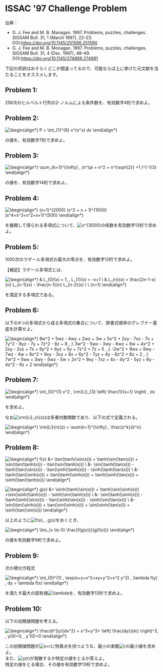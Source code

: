 # ISSAC '97 Challenge Problem

出典：
- G. J. Fee and M. B. Managan. 1997. Problems, puzzles, challenges. SIGSAM Bull. 31, 1 (March 1997), 22–23. DOI:https://doi.org/10.1145/251586.251590
- G. J. Fee and M. B. Monagan. 1997. Problems, puzzles, challenges. SIGSAM Bull. 31, 4 (Dec. 1997), 48–49. DOI:https://doi.org/10.1145/274888.274891

下記の邦訳はおそらくどこか間違ってるので、可能ならば上に挙げた元文献を当たることをオススメします。

## Problem 1:
256次のヒルベルト行列の2-ノルムによる条件数を、有効数字4桁で求めよ。  

## Problem 2:
![\begin{align*}
P = \int_{1}^{6} x^{x^x} dx
\end{align*}](https://render.githubusercontent.com/render/math?math=%5Clarge+%5Cdisplaystyle+%5Cbegin%7Balign%2A%7D%0AP+%3D+%5Cint_%7B1%7D%5E%7B6%7D+x%5E%7Bx%5Ex%7D+dx%0A%5Cend%7Balign%2A%7D)

の値を、有効数字7桁で求めよ。

## Problem 3:
![\begin{align*}
\sum_{k=1}^{\infty} \, (n^\pi + n^2 + n^{\sqrt{2}} +1 )^{-1/3}
\end{align*}](https://render.githubusercontent.com/render/math?math=%5Clarge+%5Cdisplaystyle+%5Cbegin%7Balign%2A%7D%0A%5Csum_%7Bk%3D1%7D%5E%7B%5Cinfty%7D+%5C%2C+%28n%5E%5Cpi+%2B+n%5E2+%2B+n%5E%7B%5Csqrt%7B2%7D%7D+%2B1+%29%5E%7B-1%2F3%7D%0A%5Cend%7Balign%2A%7D)

の値を、有効数字14桁で求めよ。

## Problem 4:
![\begin{align*}
(x+1)^{2000} (x^2 + x + 1)^{1000} (x^4+x^3+x^2+x+1)^{500}
\end{align*}](https://render.githubusercontent.com/render/math?math=%5Clarge+%5Cdisplaystyle+%5Cbegin%7Balign%2A%7D%0A%28x%2B1%29%5E%7B2000%7D+%28x%5E2+%2B+x+%2B+1%29%5E%7B1000%7D+%28x%5E4%2Bx%5E3%2Bx%5E2%2Bx%2B1%29%5E%7B500%7D%0A%5Cend%7Balign%2A%7D)  

を展開して得られる多項式について、![x^{3000}](https://render.githubusercontent.com/render/math?math=%5Clarge+%5Ctextstyle+x%5E%7B3000%7D)の係数を有効数字13桁で求めよ。

## Problem 5:  
1000次のラゲール多項式の最大の零点を、有効数字12桁で求めよ。

【補足】ラゲール多項式とは、

![\begin{align*}
& L_{0}(x) = 1, \, L_{1}(x) = -x+1 \\
& L_{n}(x) = \frac{2n-1-x}{n} L_{n-1}(x) - \frac{n-1}{n} L_{n-2}(x) \ \ (n>1)
\end{align*}](https://render.githubusercontent.com/render/math?math=%5Clarge+%5Cdisplaystyle+%5Cbegin%7Balign%2A%7D%0A%26+L_%7B0%7D%28x%29+%3D+1%2C+%5C%2C+L_%7B1%7D%28x%29+%3D+-x%2B1+%5C%5C%0A%26+L_%7Bn%7D%28x%29+%3D+%5Cfrac%7B2n-1-x%7D%7Bn%7D+L_%7Bn-1%7D%28x%29+-+%5Cfrac%7Bn-1%7D%7Bn%7D+L_%7Bn-2%7D%28x%29+%5C+%5C+%28n%3E1%29%0A%5Cend%7Balign%2A%7D)

を満足する多項式である。

## Problem 6:
以下の4つの多項式から成る多項式の集合について、辞書式順序のグレブナー基底を計算せよ。

![\begin{align*}
8w^2 + 5wz - 4wy + 2wz + 3w + 5x^2 + 2xy - 7xz - 7x + 7y^2 - 8yz - 7y + 7z^2 - 8z + 8 \, ;\\
3w^2 - 5wx - 3wy - 6wz + 9w + 4x^2 + 2xy - 2xz + 7x + 9y^2 + 6yz + 5y + 7z^2 + 7z + 5 \, ;\\
-2w^2 + 9wx + 9wy - 7wz - 4w + 8x^2 + 9xy - 3xz + 8x + 6y^2 - 7yz + 4y - 6z^2 + 8z + 2 \, ;\\
7w^2 + 5wx + 3wy - 5wz - 5w + 2x^2 + 9xy - 7xz + 4x - 4y^2 - 5yz + 6y - 4z^2 - 9z + 2
\end{align*}
](https://render.githubusercontent.com/render/math?math=%5Clarge+%5Cdisplaystyle+%5Cbegin%7Balign%2A%7D%0A8w%5E2+%2B+5wz+-+4wy+%2B+2wz+%2B+3w+%2B+5x%5E2+%2B+2xy+-+7xz+-+7x+%2B+7y%5E2+-+8yz+-+7y+%2B+7z%5E2+-+8z+%2B+8+%5C%2C+%3B%5C%5C%0A3w%5E2+-+5wx+-+3wy+-+6wz+%2B+9w+%2B+4x%5E2+%2B+2xy+-+2xz+%2B+7x+%2B+9y%5E2+%2B+6yz+%2B+5y+%2B+7z%5E2+%2B+7z+%2B+5+%5C%2C+%3B%5C%5C%0A-2w%5E2+%2B+9wx+%2B+9wy+-+7wz+-+4w+%2B+8x%5E2+%2B+9xy+-+3xz+%2B+8x+%2B+6y%5E2+-+7yz+%2B+4y+-+6z%5E2+%2B+8z+%2B+2+%5C%2C+%3B%5C%5C%0A7w%5E2+%2B+5wx+%2B+3wy+-+5wz+-+5w+%2B+2x%5E2+%2B+9xy+-+7xz+%2B+4x+-+4y%5E2+-+5yz+%2B+6y+-+4z%5E2+-+9z+%2B+2%0A%5Cend%7Balign%2A%7D%0A)

## Problem 7:
![\begin{align*}
\int_{0}^{1} x^2 \, \rm{Li}_{3} \left( \frac{1}{x+1} \right) \, dx
\end{align*}](https://render.githubusercontent.com/render/math?math=%5Clarge+%5Cdisplaystyle+%5Cbegin%7Balign%2A%7D%0A%5Cint_%7B0%7D%5E%7B1%7D+x%5E2+%5C%2C+%5Crm%7BLi%7D_%7B3%7D+%5Cleft%28+%5Cfrac%7B1%7D%7Bx%2B1%7D+%5Cright%29+%5C%2C+dx%0A%5Cend%7Balign%2A%7D)

を求めよ。

なお![\rm{Li}_{n}(z)](https://render.githubusercontent.com/render/math?math=%5Clarge+%5Ctextstyle+%5Crm%7BLi%7D_%7Bn%7D%28z%29)は多重対数関数であり、以下の式で定義される。

![\begin{align*}
\rm{Li}_{n}(z) = \sum_{k=1}^{\infty} \, \frac{z^k}{k^n}
\end{align*}](https://render.githubusercontent.com/render/math?math=%5Clarge+%5Cdisplaystyle+%5Cbegin%7Balign%2A%7D%0A%5Crm%7BLi%7D_%7Bn%7D%28z%29+%3D+%5Csum_%7Bk%3D1%7D%5E%7B%5Cinfty%7D+%5C%2C+%5Cfrac%7Bz%5Ek%7D%7Bk%5En%7D%0A%5Cend%7Balign%2A%7D)

## Problem 8:
![\begin{align*}
f(x) &=  \tan(\tanh(\sin(x))) + \tanh(\sin(\tan(x))) + \sin(\tan(\tanh(x))) - \tan(\sin(\tanh(x))) \\
&- \sin(\tanh(\tan(x))) - \tanh(\tan(\sin(x))) - \tan(\sinh(\tanh(x))) - \sinh(\tanh(\tan(x))) \\
&- \tanh(\tan(\sinh(x))) + \tan(\tanh(\sinh(x))) + \tanh(\sinh(\tan(x))) + \sinh(\tan(\tanh(x)))
\end{align*}](https://render.githubusercontent.com/render/math?math=%5Clarge+%5Cdisplaystyle+%5Cbegin%7Balign%2A%7D%0Af%28x%29+%26%3D++%5Ctan%28%5Ctanh%28%5Csin%28x%29%29%29+%2B+%5Ctanh%28%5Csin%28%5Ctan%28x%29%29%29+%2B+%5Csin%28%5Ctan%28%5Ctanh%28x%29%29%29+-+%5Ctan%28%5Csin%28%5Ctanh%28x%29%29%29+%5C%5C%0A%26-+%5Csin%28%5Ctanh%28%5Ctan%28x%29%29%29+-+%5Ctanh%28%5Ctan%28%5Csin%28x%29%29%29+-+%5Ctan%28%5Csinh%28%5Ctanh%28x%29%29%29+-+%5Csinh%28%5Ctanh%28%5Ctan%28x%29%29%29+%5C%5C%0A%26-+%5Ctanh%28%5Ctan%28%5Csinh%28x%29%29%29+%2B+%5Ctan%28%5Ctanh%28%5Csinh%28x%29%29%29+%2B+%5Ctanh%28%5Csinh%28%5Ctan%28x%29%29%29+%2B+%5Csinh%28%5Ctan%28%5Ctanh%28x%29%29%29%0A%5Cend%7Balign%2A%7D)

![\begin{align*}
g(x) &= \sinh(\tanh(\sin(x))) + \tanh(\sin(\sinh(x))) +\sin(\sinh(\tanh(x))) - \sinh(\sin(\tanh(x))) \\
&- \sin(\tanh(\sinh(x))) - \tanh(\sinh(\sin(x))) - \tan(\sinh(\sin(x))) - \sinh(\sin(\tan(x))) \\
&- \sin(\tan(\sinh(x))) + \tan(\sin(\sinh(x))) + \sin(\sinh(\tan(x))) + \sinh(\tan(\sin(x)))
\end{align*}](https://render.githubusercontent.com/render/math?math=%5Clarge+%5Cdisplaystyle+%5Cbegin%7Balign%2A%7D%0Ag%28x%29+%26%3D+%5Csinh%28%5Ctanh%28%5Csin%28x%29%29%29+%2B+%5Ctanh%28%5Csin%28%5Csinh%28x%29%29%29+%2B%5Csin%28%5Csinh%28%5Ctanh%28x%29%29%29+-+%5Csinh%28%5Csin%28%5Ctanh%28x%29%29%29+%5C%5C%0A%26-+%5Csin%28%5Ctanh%28%5Csinh%28x%29%29%29+-+%5Ctanh%28%5Csinh%28%5Csin%28x%29%29%29+-+%5Ctan%28%5Csinh%28%5Csin%28x%29%29%29+-+%5Csinh%28%5Csin%28%5Ctan%28x%29%29%29+%5C%5C%0A%26-+%5Csin%28%5Ctan%28%5Csinh%28x%29%29%29+%2B+%5Ctan%28%5Csin%28%5Csinh%28x%29%29%29+%2B+%5Csin%28%5Csinh%28%5Ctan%28x%29%29%29+%2B+%5Csinh%28%5Ctan%28%5Csin%28x%29%29%29%0A%5Cend%7Balign%2A%7D)

以上のように![f(x), \, g(x)](https://render.githubusercontent.com/render/math?math=%5Clarge+%5Ctextstyle+f%28x%29%2C+%5C%2C+g%28x%29)をおくとき、

![\begin{align*}
\lim_{x \to 0} \frac{f(g(x))}{g(f(x))}
\end{align*}](https://render.githubusercontent.com/render/math?math=%5Clarge+%5Cdisplaystyle+%5Cbegin%7Balign%2A%7D%0A%5Clim_%7Bx+%5Cto+0%7D+%5Cfrac%7Bf%28g%28x%29%29%7D%7Bg%28f%28x%29%29%7D%0A%5Cend%7Balign%2A%7D)

の値を有効数字9桁で求めよ。

## Problem 9:
次の積分方程式

![\begin{align*}
\int_{0}^{1} \, \exp(x+y+x^2+xy+y^2+x^2 y^2) \, \lambda f(y) \, dy = \lambda f(x)
\end{align*}](https://render.githubusercontent.com/render/math?math=%5Clarge+%5Cdisplaystyle+%5Cbegin%7Balign%2A%7D%0A%5Cint_%7B0%7D%5E%7B1%7D+%5C%2C+%5Cexp%28x%2By%2Bx%5E2%2Bxy%2By%5E2%2Bx%5E2+y%5E2%29+%5C%2C+%5Clambda+f%28y%29+%5C%2C+dy+%3D+%5Clambda+f%28x%29%0A%5Cend%7Balign%2A%7D)

を満たす最大の固有値![\lambda](https://render.githubusercontent.com/render/math?math=%5Clarge+%5Ctextstyle+%5Clambda)を、有効数字13桁で求めよ。

## Problem 10:
以下の初期値問題を考える。

![\begin{align*}
\frac{d^2y}{dx^2} = x^3+y^3+ \left( \frac{dy}{dx} \right)^3, \, y(0)=0, \, y'(0)=0
\end{align*}](https://render.githubusercontent.com/render/math?math=%5Clarge+%5Cdisplaystyle+%5Cbegin%7Balign%2A%7D%0A%5Cfrac%7Bd%5E2y%7D%7Bdx%5E2%7D+%3D+x%5E3%2By%5E3%2B+%5Cleft%28+%5Cfrac%7Bdy%7D%7Bdx%7D+%5Cright%29%5E3%2C+%5C%2C+y%280%29%3D0%2C+%5C%2C+y%27%280%29%3D0%0A%5Cend%7Balign%2A%7D)

この初期値問題が![x=r](https://render.githubusercontent.com/render/math?math=%5Clarge+%5Ctextstyle+x%3Dr)に特異点を持つような、最小の実数![r](https://render.githubusercontent.com/render/math?math=%5Ctextstyle+r)の最小値を求めよ。  
また、![y(r)](https://render.githubusercontent.com/render/math?math=%5Clarge+%5Ctextstyle+y%28r%29)が発散するか特定の値をとるか答えよ。  
特定の値をとる場合、その値を有効数字13桁で求めよ。
